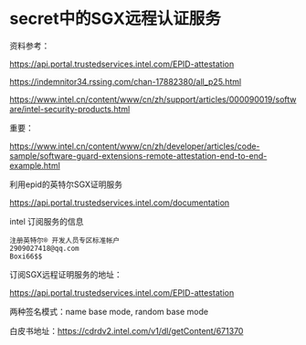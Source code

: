 # secret中的SGX远程认证服务

资料参考：

https://api.portal.trustedservices.intel.com/EPID-attestation

https://indemnitor34.rssing.com/chan-17882380/all_p25.html

https://www.intel.cn/content/www/cn/zh/support/articles/000090019/software/intel-security-products.html

重要：

https://www.intel.cn/content/www/cn/zh/developer/articles/code-sample/software-guard-extensions-remote-attestation-end-to-end-example.html

利用epid的英特尔SGX证明服务

https://api.portal.trustedservices.intel.com/documentation



intel 订阅服务的信息

```
注册英特尔® 开发人员专区标准帐户
2909027418@qq.com
Boxi66$$
```

订阅SGX远程证明服务的地址：

https://api.portal.trustedservices.intel.com/EPID-attestation

两种签名模式：name base mode, random base mode

白皮书地址：https://cdrdv2.intel.com/v1/dl/getContent/671370
